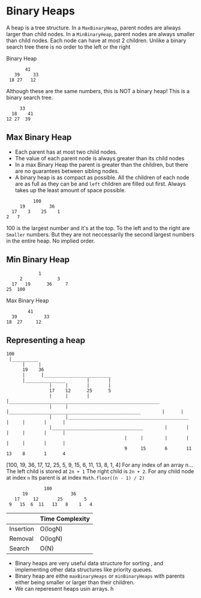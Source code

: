 # Binary Heaps

A heap is a tree structure. In a `MaxBinaryHeap`, parent nodes are always larger than child nodes. In a `MinBinaryHeap`, parent nodes are always smaller than child nodes. Each node can have at most
2 children. Unlike a binary search tree there is no order to the left or the right

Binary Heap

```
       41
   39     33
 18 27   12

```

Although these are the same numbers, this is NOT a binary heap! This is a binary search tree.

```
     33
  18    41
12 27  39
```

## Max Binary Heap

- Each parent has at most two child nodes.
- The value of each parent node is always greater than its child nodes
- In a max Binary Heap the parent is greater than the children, but there are
  no guarantees between sibling nodes.
- A binary heap is as compact as possible. All the children of each node are as full as they can
  be and `left` children are filled out first. Always takes up the least amount of space possible.

```
          100
     19         36
  17    3    25    1
2   7
```

100 is the largest number and it's at the top. To the left and to the right are `Smaller` numbers. But they are not neccessarily the second largest numbers in the entire heap. No implied order.

## Min Binary Heap

```
            1
     2             3
  17   19      36     7
25  100
```

Max Binary Heap

```
        41
  39          33
18  27     12
```

## Representing a heap

```
100
 |__________
      |     |
      19    36
      |      |_________________________
      |_______________        |       |
                |     |       |       |
                17    12      25      5
                |     |       |       |________________________________________________________
                |     |       |_________________________________________________        |      |
                |     |_____________________________________________      |     |       |      |
                |__________________________________        |       |      |     |       |      |
                                            |     |        |       |      |     |       |      |
                                            9     15       6       11     13    8       1      4
```

[100, 19, 36, 17, 12, 25, 5, 9, 15, 6, 11, 13, 8, 1, 4]
For any index of an array n... The left child is stored at `2n + 1`
The right child is `2n + 2`. For any child node at index `n` Its parent is at index `Math.floor((n - 1) / 2)`

```
              100
      19                36
   17     12       25        5
 9   15  6  11   13   8    1   4
```

|           | Time Complexity |
| --------- | --------------- |
| Insertion | O(logN)         |
| Removal   | O(logN)         |
| Search    | O(N)            |

- Binary heaps are very useful data structure for sorting , and implementing other data structures like priority queues.
- Binary heap are eithe `maxBinaryHeaps` or `minBinaryHeaps` with parents either being smaller or larger than their children.
- We can reperesent heaps usin arrays.
  h
